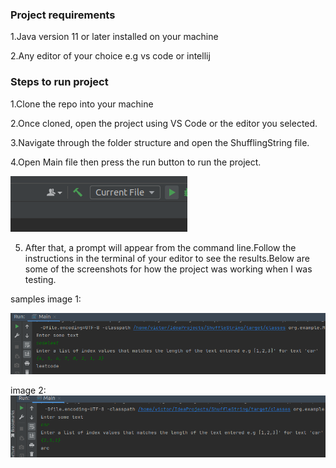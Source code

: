
### Project requirements

1.Java version 11 or later installed on your machine

2.Any editor of your choice e.g vs code or intellij

### Steps to run project

1.Clone the repo into your machine

2.Once cloned, open the project using VS Code or the editor you selected.

3.Navigate through the folder structure and open the ShufflingString file.

4.Open Main file then press the run button to run the project.
 
![img.png](images/img.png)

5. After that, a prompt will appear from the command line.Follow the instructions in the terminal of your editor  to see the results.Below are some of the screenshots for how the project was working when I was testing.

 samples image 1:

![img_1.png](images/img_1.png)

image 2:
![img_2.png](images/img_2.png)



  
